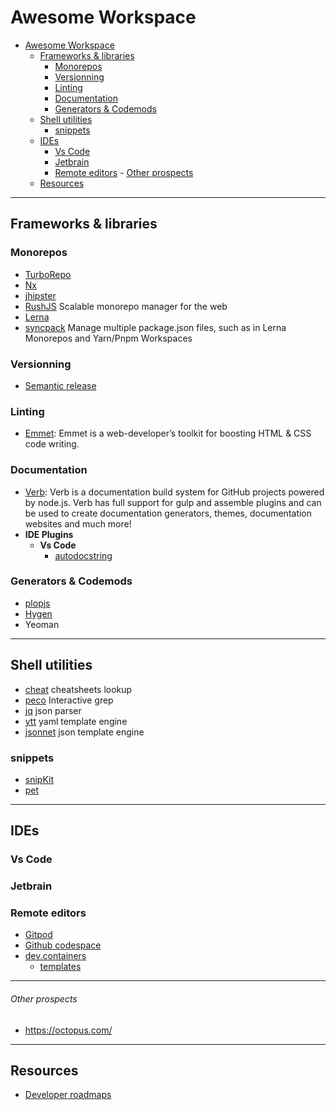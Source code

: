 # Awesome Workspace

- [Awesome Workspace](#awesome-workspace)
  - [Frameworks \& libraries](#frameworks--libraries)
    - [Monorepos](#monorepos)
    - [Versionning](#versionning)
    - [Linting](#linting)
    - [Documentation](#documentation)
    - [Generators \& Codemods](#generators--codemods)
  - [Shell utilities](#shell-utilities)
    - [snippets](#snippets)
  - [IDEs](#ides)
    - [Vs Code](#vs-code)
    - [Jetbrain](#jetbrain)
    - [Remote editors](#remote-editors)
          - [Other prospects](#other-prospects)
  - [Resources](#resources)

---

## Frameworks & libraries

### Monorepos

- [TurboRepo](https://turborepo.org/)
- [Nx](https://nx.dev/)
- [jhipster](https://www.jhipster.tech/installation/)
- [RushJS](https://rushjs.io/) Scalable monorepo manager for the web
- [Lerna](/)
- [syncpack](https://github.com/JamieMason/syncpack) Manage multiple package.json files, such as in Lerna Monorepos and Yarn/Pnpm Workspaces

### Versionning

- [Semantic release](https://github.com/semantic-release/semantic-release/blob/master/docs/usage/installation.md#installation)

### Linting

- [Emmet](https://github.com/emmetio/emmet#readme): Emmet is a web-developer’s toolkit for boosting HTML & CSS code writing.

### Documentation

- [Verb](https://github.com/verbose/verb/tree/dev): Verb is a documentation build system for GitHub projects powered by node.js. Verb has full support for gulp and assemble plugins and can be used to create documentation generators, themes, documentation websites and much more!
- **IDE Plugins**
  - **Vs Code**
    - [autodocstring](njpwerner.autodocstring)

### Generators & Codemods

- [plopjs](https://github.com/plopjs/plop)
- [Hygen](/)
- Yeoman

---

## Shell utilities

- [cheat](https://github.com/alexanderepstein/Bash-Snippets/blob/master/cheat/cheat) cheatsheets lookup
- [peco](./) Interactive grep
- [jq](./) json parser
- [ytt](./) yaml template engine
- [jsonnet](./) json template engine

### snippets

- [snipKit](https://lemoony.github.io/snipkit/v1.3.1/)
- [pet](pet)

---

## IDEs

### Vs Code

### Jetbrain

### Remote editors

- [Gitpod]()
- [Github codespace]()
- [dev.containers]()
  - [templates](https://github.com/devcontainers/templates/tree/main/src)

---

###### Other prospects

- <https://octopus.com/>

---

## Resources

- [Developer roadmaps](https://roadmap.sh/)
